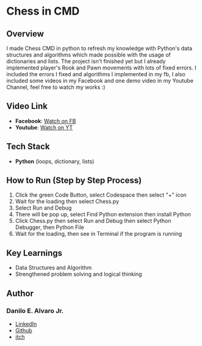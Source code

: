 # Chess in CMD
## Overview
I made Chess CMD in python to refresh my knowledge with Python's data structures and algorithms which made possible with the usage of dictionaries and lists.  The project isn't finished yet but I already implemented player's Rook and Pawn movements with lots of fixed errors. I included the errors I fixed and algorithms I implemented in my fb,
I also included some videos in my Facebook and one demo video in my Youtube Channel, feel free to watch my works :)
## Video Link
- **Facebook**: [Watch on FB](https://www.facebook.com/share/v/15vUpnpj85/)
- **Youtube**: [Watch on YT](https://youtu.be/hBMgqCd68z8)
## Tech Stack
- **Python** (loops, dictionary, lists)
## How to Run (Step by Step Process)
1. Click the green Code Button, select Codespace then select "+" icon
2. Wait for the loading then select Chess.py
3. Select Run and Debug
4. There will be pop up, select Find Python extension then install Python
5. Click Chess.py then select Run and Debug then select Python Debugger, then Python File
6. Wait for the loading, then see in Terminal if the program is running
## Key Learnings
- Data Structures and Algorithm
- Strengthened problem solving and logical thinking
## Author
### Danilo E. Alvaro Jr.
- [LinkedIn](https://www.linkedin.com/in/danilo-alvaro-16b17534b/)
- [Github](https://github.com/Dan013577947)
- [itch](https://danilo031717.itch.io/)


